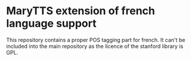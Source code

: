 # MaryTTS extension of french language support

This repository contains a proper POS tagging part for french. It can't be included into the main
repository as the licence of the stanford library is GPL.
